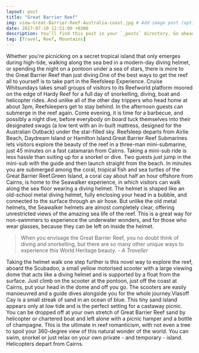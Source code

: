 ```yaml
---
layout: post
title: "Great Barrier Reef"
img: view-Great-Barrier-Reef-Australia-coast.jpg # Add image post (optional)
date: 2017-07-10 12:51:00 +0300
description: You’ll find this post in your `_posts` directory. Go ahead and edit it and re-build the site to see your changes. # Add post description (optional)
tag: [Travel, Reef, Mountains]
---
```


Whether you're picnicking on a secret tropical island that only emerges during high-tide, walking along the sea bed in a modern-day diving helmet, or spending the night on a pontoon under a sea of stars, there is more to the Great Barrier Reef than just diving.One of the best ways to get the reef all to yourself is to take part in the Reefsleep Experience. Cruise Whitsundays takes small groups of visitors to its Reefworld platform moored on the edge of Hardy Reef for a full day of snorkelling, diving, boat and helicopter rides. And unlike all of the other day trippers who head home at about 3pm, Reefsleepers get to stay behind. In the afternoon guests can  submerge in the reef again. Come evening, it is time for a barbecue, and possibly a night dive, before everybody on board tuck themselves into their designated swags (a low tent with an in-built mattress, designed for the Australian Outback) under the star-filled sky. Reefsleep departs from Airlie Beach, Daydream Island or Hamilton Island.Great Barrier Reef Submarines lets visitors explore the beauty of the reef in a three-man mini-submarine, just 45 minutes on a fast catamaran from Cairns. Taking a mini-sub ride is less hassle than suiting up for a snorkel or dive. Two guests just jump in the mini-sub with the guide and then launch straight from the beach. In minutes you are submerged among the coral, tropical fish and sea turtles of the Great Barrier Reef.Green Island, a coral cay about half an hour offshore from Cairns, is home to the Seawalker experience, in which visitors can walk along the sea floor wearing a diving helmet. The helmet is shaped like an old-school metal diving helmet, fully enclosing your head in a bubble, and connected to the surface through an air hose. But unlike the old metal helmets, the Seawalker helmets are almost completely clear, offering unrestricted views of the amazing sea life of the reef. This is a great way for non-swimmers to experience the underwater wonders, and for those who wear glasses, because they can be left on inside the helmet.

> When you envisage the Great Barrier Reef, you no doubt think of diving and snorkelling, but there are so many other unique ways to experience this World Heritage beauty. <cite>- A Traveller</cite>

Taking the helmet walk one step further is this novel way to explore the reef, aboard the Scubadoo, a small yellow motorised scooter with a large viewing dome that acts like a diving helmet and is supported by a float from the surface. Just climb on the scooter at the pontoon, just off the coast at Cairns, put your head in the dome and off you go. The scooters are easily manoeuvred and a guide dives alongside you for the whole journey.Vlasoff Cay is a small streak of sand in an ocean of blue. This tiny sand island appears only at low tide and is the perfect setting for a castaway picnic. You can be dropped off at your own stretch of Great Barrier Reef sand by helicopter or chartered boat and left alone with a picnic hamper and a bottle of champagne. This is the ultimate in reef romanticism, with not even a tree to spoil your 360-degree view of this natural wonder of the world. You can swim, snorkel or just relax on your own private - and temporary - island. Helicopters depart from Cairns. 


